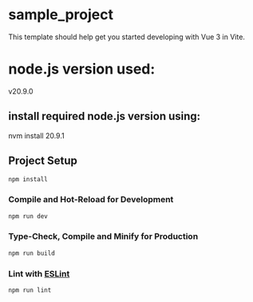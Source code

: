 # sample_project

This template should help get you started developing with Vue 3 in Vite.

# node.js version used:
v20.9.0

## install required node.js version using:
nvm install 20.9.1

## Project Setup

```sh
npm install
```

### Compile and Hot-Reload for Development

```sh
npm run dev
```

### Type-Check, Compile and Minify for Production

```sh
npm run build
```

### Lint with [ESLint](https://eslint.org/)

```sh
npm run lint
```
